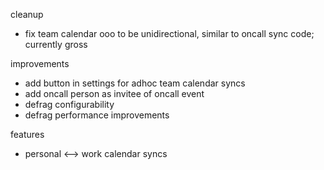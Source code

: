 cleanup

- fix team calendar ooo to be unidirectional, similar to oncall sync code; currently gross

improvements

- add button in settings for adhoc team calendar syncs
- add oncall person as invitee of oncall event
- defrag configurability
- defrag performance improvements

features

- personal <--> work calendar syncs

